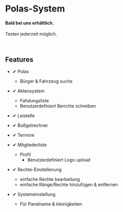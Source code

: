 # Polas-System


#### Bald bei uns erhältlich.
Testen jederzeit möglich.

<br>

## Features

- ✔ Polas
   - Bürger & Fahrzeug suche

- ✔ Aktensystem
   - Fahdungsliste
   - Benutzerdefiniert Berichte schreiben

- ✔ Leistelle
- ✔ Bußgelrechner
- ✔ Termine
- ✔ Mitgliederliste
   - Profil
      - Benutzerdefiniert Logo upload
- ✔ Rechte-Einstellenung
   - einfache Rechte bearbeitung
   - einfache Ränge/Rechte hinzufügen & entfernen
- ✔ Systemeinstellung
   - Für Panelname & kleinigkeiten